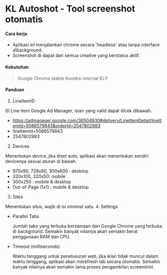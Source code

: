 # KL Autoshot - Tool screenshot otomatis

#### Cara kerja
- Aplikasi ini menjalankan chrome secara 'headless' atau tanpa interface dibackground.
- Screenshot di dapat dari semua creative yang berstatus aktif.

#### Kebutuhan
> Google Chrome stable
> Koneksi internal KLY

#### Panduan
1. LineItemID

  ID Line item Google Ad Manager, isian yang valid dapat dicek dibawah.
  - https://admanager.google.com/36504930#delivery/LineItemDetail/lineItemId=5086579843&orderId=2547802983
  - lineItemId=5086579843
  - 2547802983
2. Devices

  Menentukan device, jika diset auto, aplikasi akan menentukan sendiri devicenya sesuai aturan di bawah.
  - 970x90, 728x90, 300x600 : desktop
  - 320x100, 320x50: mobile
  - 300x250 : mobile & desktop
  - Out-of-Page (1x1) : mobile & desktop
3. Sites

  Menentukan situs, wajib di isi minimal satu.
4. Settings
  - Parallel Tabs

      Jumlah tabs yang terbuka bersamaan dari Google Chrome yang terbuka di background. Semakin banyak nilainya akan semakin berat penggunaan RAM dan CPU.
  - Timeout (milliseconds)
  
      Waktu tenggang untuk penelusuran web, jika iklan tidak muncul dalam waktu tenggang, aplikasi akan merefresh tab secara otomatis. Semakin banyak nilainya akan semakin lama proses pengambilan screenshot.